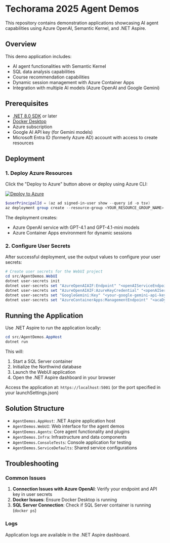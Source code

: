 # Techorama 2025 Agent Demos

This repository contains demonstration applications showcasing AI agent capabilities using Azure OpenAI, Semantic Kernel, and .NET Aspire.

## Overview

This demo application includes:

- AI agent functionalities with Semantic Kernel
- SQL data analysis capabilities
- Course recommendation capabilities
- Dynamic session management with Azure Container Apps
- Integration with multiple AI models (Azure OpenAI and Google Gemini)

## Prerequisites

- [.NET 8.0 SDK](https://dotnet.microsoft.com/download/dotnet/8.0) or later
- [Docker Desktop](https://www.docker.com/products/docker-desktop)
- Azure subscription
- Google AI API key (for Gemini models)
- Microsoft Entra ID (formerly Azure AD) account with access to create resources

## Deployment

### 1. Deploy Azure Resources

Click the "Deploy to Azure" button above or deploy using Azure CLI:

[![Deploy to Azure](https://aka.ms/deploytoazurebutton)](https://portal.azure.com/#create/Microsoft.Template/uri/https%3A%2F%2Fraw.githubusercontent.com%2Fstijn-castelyns%2Ftechorama-2025-agent-demos%2Frefs%2Fheads%2Fmain%2Finfra%2Farm-build%2Fmain.json)

```powershell
$userPrincipalId = (az ad signed-in-user show --query id -o tsv)
az deployment group create --resource-group <YOUR_RESOURCE_GROUP_NAME> --template-file ./infra/arm-build/main.json --parameters userPrincipalId=$userPrincipalId
```

The deployment creates:
- Azure OpenAI service with GPT-4.1 and GPT-4.1-mini models
- Azure Container Apps environment for dynamic sessions

### 2. Configure User Secrets

After successful deployment, use the output values to configure your user secrets:

```powershell
# Create user secrets for the WebUI project
cd src/AgentDemos.WebUI
dotnet user-secrets init
dotnet user-secrets set "AzureOpenAIAIF:Endpoint" "<openAIServiceEndpoint>"
dotnet user-secrets set "AzureOpenAIAIF:AzureKeyCredential" "<openAIServicePrimaryKey>"
dotnet user-secrets set "GoogleGemini:Key" "<your-google-gemini-api-key>"
dotnet user-secrets set "AzureContainerApps:ManagementEndpoint" "<acaDynSessionsManagementEndpoint>"
```

## Running the Application

Use .NET Aspire to run the application locally:

```powershell
cd src/AgentDemos.AppHost
dotnet run
```

This will:
1. Start a SQL Server container
2. Initialize the Northwind database
3. Launch the WebUI application
4. Open the .NET Aspire dashboard in your browser

Access the application at: `https://localhost:5001` (or the port specified in your launchSettings.json)

## Solution Structure

- `AgentDemos.AppHost`: .NET Aspire application host
- `AgentDemos.WebUI`: Web interface for the agent demos
- `AgentDemos.Agents`: Core agent functionality and plugins
- `AgentDemos.Infra`: Infrastructure and data components
- `AgentDemos.ConsoleTests`: Console application for testing
- `AgentDemos.ServiceDefaults`: Shared service configurations

## Troubleshooting

### Common Issues

1. **Connection Issues with Azure OpenAI**: Verify your endpoint and API key in user secrets
2. **Docker Issues**: Ensure Docker Desktop is running
3. **SQL Server Connection**: Check if SQL Server container is running (`docker ps`)

### Logs

Application logs are available in the .NET Aspire dashboard.